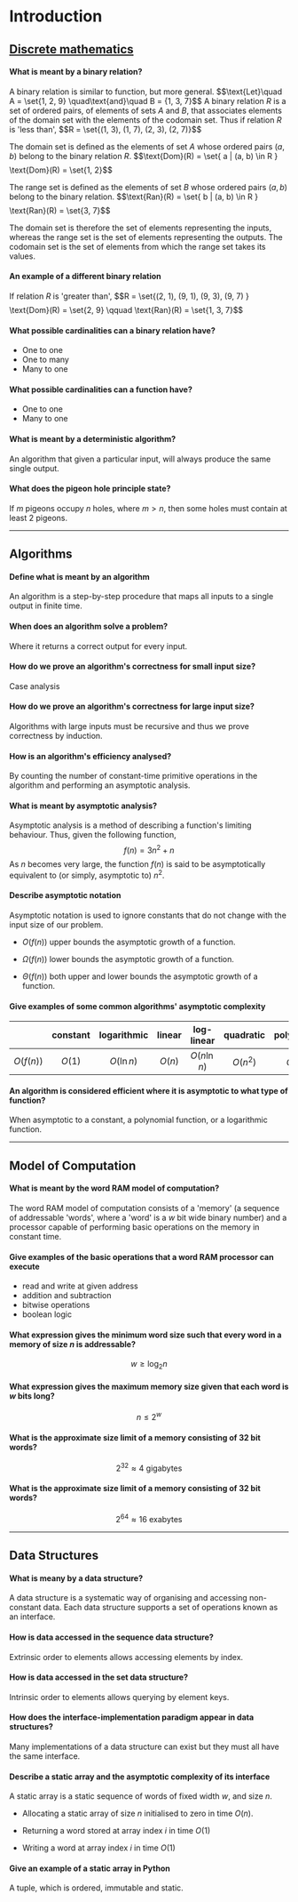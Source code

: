 # Introduction

## [Discrete mathematics](https://ocw.mit.edu/courses/6-042j-mathematics-for-computer-science-spring-2015/)

#### What is meant by a binary relation?
A binary relation is similar to function, but more general.
$$\text{Let}\quad A = \set{1, 2, 9\} \quad\text{and}\quad B = \{1, 3, 7\}$$
A binary relation $R$ is a set of ordered pairs, of elements of sets $A$ and $B$, that associates elements of the domain set with the elements of the codomain set. Thus if relation $R$ is 'less than',
$$R = \set{(1, 3), (1, 7), (2, 3), (2, 7)\}$$

The domain set is defined as the elements of set $A$ whose ordered pairs $(a, b)$ belong to the binary relation $R$.
$$\text{Dom}(R) = \set{ a | (a, b) \in R \}$$
$$\text{Dom}(R) = \set{1, 2\}$$

The range set is defined as the elements of set $B$ whose ordered pairs $(a, b)$ belong to the binary relation.
$$\text{Ran}(R) = \set{ b | (a, b) \in R \}$$
$$\text{Ran}(R) = \set{3, 7\}$$

The domain set is therefore the set of elements representing the inputs, whereas the range set is the set of elements representing the outputs. The codomain set is the set of elements from which the range set takes its values.

#### An example of a different binary relation
If relation $R$ is 'greater than',
$$R = \set{(2, 1), (9, 1), (9, 3), (9, 7) \}$$
$$\text{Dom}(R) = \set{2, 9\} \qquad \text{Ran}(R) = \set{1, 3, 7\}$$

#### What possible cardinalities can a binary relation have?
- One to one
- One to many
- Many to one

#### What possible cardinalities can a function have?
- One to one
- Many to one

#### What is meant by a deterministic algorithm?
An algorithm that given a particular input, will always produce the same single output.

#### What does the pigeon hole principle state?
If $m$ pigeons occupy $n$ holes, where $m > n$, then some holes must contain at least 2 pigeons.


---
## Algorithms
#### Define what is meant by an algorithm
An algorithm is a step-by-step procedure that maps all inputs to a single output in finite time. 

#### When does an algorithm solve a problem?
Where it returns a correct output for every input.

#### How do we prove an algorithm's correctness for small input size?
Case analysis

#### How do we prove an algorithm's correctness for large input size?
Algorithms with large inputs must be recursive and thus we prove correctness by induction.

#### How is an algorithm's efficiency analysed?
By counting the number of constant-time primitive operations in the algorithm and performing an asymptotic analysis.

#### What is meant by asymptotic analysis?
Asymptotic analysis is a method of describing a function's limiting behaviour. Thus, given the following function,
$$f(n) = 3n^{2} + n$$
As $n$ becomes very large, the function $f(n)$ is said to be asymptotically equivalent to (or simply, asymptotic to) $n^2$.

#### Describe asymptotic notation
Asymptotic notation is used to ignore constants that do not change with the input size of our problem.

- $O(f(n))$ upper bounds the asymptotic growth of a function.

- $\Omega(f(n))$ lower bounds the asymptotic growth of a function.

- $\Theta(f(n))$ both upper and lower bounds the asymptotic growth of a function.

#### Give examples of some common algorithms' asymptotic complexity
|           | constant | logarithmic | linear |  log-linear  | quadratic | polynomial |    expon.    |
| --------- |:--------:|:-----------:|:------:|:------------:|:---------:|:----------:|:------------:|
| $O(f(n))$ |  $O(1)$  | $O(\ln{n})$ | $O(n)$ | $O(n\ln{n})$ | $O(n^2)$  |  $O(n^c)$  | $2^{O(n^c)}$ |


#### An algorithm is considered efficient where it is asymptotic to what type of function?
When asymptotic to a constant, a polynomial function, or a logarithmic function.

---
## Model of Computation

#### What is meant by the word RAM model of computation?
The word RAM model of computation consists of a 'memory' (a sequence of addressable 'words', where a 'word' is a $w$ bit wide binary number) and a processor capable of performing basic operations on the memory in constant time.

#### Give examples of the basic operations that a word RAM processor can execute
- read and write at given address
- addition and subtraction
- bitwise operations
- boolean logic


#### What expression gives the minimum word size such that every word in a memory of size $n$ is addressable? 
$$w \geqslant \log_2{n}$$

#### What expression gives the maximum memory size given that each word is $w$ bits long?
$$n \leqslant 2^w$$


#### What is the approximate size limit of a memory consisting of 32 bit words?
$$2^{32} \approx 4 \text{ gigabytes}$$

#### What is the approximate size limit of a memory consisting of 32 bit words?
$$2^{64} \approx 16 \text{ exabytes}$$

---
## Data Structures

#### What is meany by a data structure?
A data structure is a systematic way of organising and accessing non-constant data. Each data structure supports a set of operations known as an interface.

#### How is data accessed in the sequence data structure?
Extrinsic order to elements allows accessing elements by index.

#### How is data accessed in the set data structure?
Intrinsic order to elements allows querying by element keys.

#### How does the interface-implementation paradigm appear in data structures?
Many implementations of a data structure can exist but they must all have the same interface.

#### Describe a static array and the asymptotic complexity of its interface
A static array is a static sequence of words of fixed width $w$, and size $n$.
- Allocating a static array of size $n$ initialised to zero in time $O(n)$.

- Returning a word stored at array index $i$ in time $O(1)$

- Writing a word at array index $i$ in time $O(1)$

#### Give an example of a static array in Python
A tuple, which is ordered, immutable and static.